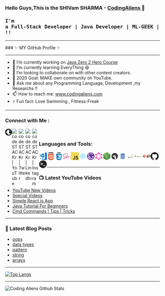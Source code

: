 ### Hello Guys,This is the SHIVam SHARMA - <a href="http://codingaliens.com">CodingAliens </a>👋


### <pre>I'm a Full-Stack Developer | Java Developer | ML-GEEK | Researcher | Teacher !! </pre>

<hr/>
###        ✨  MY GitHub Profile   ✨      
<hr/>
  
- 🔭 I’m currently working on [Java Zero 2 Hero Course][website]
- 🌱 I’m currently learning EveryThing 😆
- 👯 I’m looking to collaborate on with other content creators.
- 🥅 2020 Goal: MAKE own community on YouTube.
- 💬 Ask me about any Programming Language, Development ,my Researchs !!
- 📫 How to reach me: www.codingaliens.com 
- ⚡ Fun fact: Love Swimming , Fitness-Freak 

<hr/>

### Connect with Me :

[<img align="left" alt="www.codingalien.com" width="22px" src="https://raw.githubusercontent.com/iconic/open-iconic/master/svg/globe.svg" />][website]
[<img align="left" alt="codeSTACKr | YouTube" width="22px" src="https://cdn.jsdelivr.net/npm/simple-icons@v3/icons/youtube.svg" />][youtube]
[<img align="left" alt="codeSTACKr | Twitter" width="22px" src="https://cdn.jsdelivr.net/npm/simple-icons@v3/icons/twitter.svg" />][twitter]
[<img align="left" alt="codeSTACKr | LinkedIn" width="22px" src="https://cdn.jsdelivr.net/npm/simple-icons@v3/icons/linkedin.svg" />][linkedin]
[<img align="left" alt="codeSTACKr | Instagram" width="22px" src="https://cdn.jsdelivr.net/npm/simple-icons@v3/icons/instagram.svg" />][instagram]

<br />

### Languages and Tools:

[<img align="left" alt="Visual Studio Code" width="26px" src="https://raw.githubusercontent.com/github/explore/80688e429a7d4ef2fca1e82350fe8e3517d3494d/topics/visual-studio-code/visual-studio-code.png" />][webdevplaylist]
[<img align="left" alt="HTML5" width="26px" src="https://raw.githubusercontent.com/github/explore/80688e429a7d4ef2fca1e82350fe8e3517d3494d/topics/html/html.png" />][webdevplaylist]
[<img align="left" alt="CSS3" width="26px" src="https://raw.githubusercontent.com/github/explore/80688e429a7d4ef2fca1e82350fe8e3517d3494d/topics/css/css.png" />][cssplaylist]
[<img align="left" alt="Sass" width="26px" src="https://raw.githubusercontent.com/github/explore/80688e429a7d4ef2fca1e82350fe8e3517d3494d/topics/sass/sass.png" />][cssplaylist]
[<img align="left" alt="JavaScript" width="26px" src="https://raw.githubusercontent.com/github/explore/80688e429a7d4ef2fca1e82350fe8e3517d3494d/topics/javascript/javascript.png" />][jsplaylist]
[<img align="left" alt="React" width="26px" src="https://raw.githubusercontent.com/github/explore/80688e429a7d4ef2fca1e82350fe8e3517d3494d/topics/react/react.png" />][reactplaylist]
[<img align="left" alt="Gatsby" width="26px" src="https://raw.githubusercontent.com/github/explore/e94815998e4e0713912fed477a1f346ec04c3da2/topics/gatsby/gatsby.png" />][webdevplaylist]
[<img align="left" alt="GraphQL" width="26px" src="https://raw.githubusercontent.com/github/explore/80688e429a7d4ef2fca1e82350fe8e3517d3494d/topics/graphql/graphql.png" />][webdevplaylist]
[<img align="left" alt="Node.js" width="26px" src="https://raw.githubusercontent.com/github/explore/80688e429a7d4ef2fca1e82350fe8e3517d3494d/topics/nodejs/nodejs.png" />][webdevplaylist]
[<img align="left" alt="Deno" width="26px" src="https://raw.githubusercontent.com/github/explore/361e2821e2dea67711cde99c9c40ed357061cf27/topics/deno/deno.png" />][webdevplaylist]
[<img align="left" alt="SQL" width="26px" src="https://raw.githubusercontent.com/github/explore/80688e429a7d4ef2fca1e82350fe8e3517d3494d/topics/sql/sql.png" />][webdevplaylist]
[<img align="left" alt="MySQL" width="26px" src="https://raw.githubusercontent.com/github/explore/80688e429a7d4ef2fca1e82350fe8e3517d3494d/topics/mysql/mysql.png" />][webdevplaylist]
[<img align="left" alt="MongoDB" width="26px" src="https://raw.githubusercontent.com/github/explore/80688e429a7d4ef2fca1e82350fe8e3517d3494d/topics/mongodb/mongodb.png" />][webdevplaylist]
[<img align="left" alt="Git" width="26px" src="https://raw.githubusercontent.com/github/explore/80688e429a7d4ef2fca1e82350fe8e3517d3494d/topics/git/git.png" />][webdevplaylist]
[<img align="left" alt="GitHub" width="26px" src="https://raw.githubusercontent.com/github/explore/78df643247d429f6cc873026c0622819ad797942/topics/github/github.png" />][webdevplaylist]
[<img align="left" alt="HTML5" width="26px" src="https://raw.githubusercontent.com/github/explore/80688e429a7d4ef2fca1e82350fe8e3517d3494d/topics/terminal/terminal.png" />][webdevplaylist]

<br />
<br />

---

### 📺 Latest YouTube Videos
<!-- YOUTUBE:START -->
- [YouTube New Videos](https://www.youtube.com/channel/UC2EF2l4DhSG3PVBXVyQhHfA/videos)
- [Special Videos](#)
- [Simple React.js App](#)
- [Java Tutorial For Beginners](#)
- [Cmd Commands | Tips | Tricks](#)
<!-- YOUTUBE:END -->

---

### 📕 Latest Blog Posts
<!-- BLOG-POST-LIST:START -->
- [oops](#)
- [data types](#)
- [pattern](#)
- [string](#)
- [arrays](#)
<!-- BLOG-POST-LIST:END -->

---

[![Top Langs](https://github-readme-stats.vercel.app/api/top-langs/?username=shivtech11)](https://github.com/shivtech11/readme.md)

<hr/>

<img align="left" alt="Coding Aliens Github Stats" src="https://github-readme-stats.vercel.app/api?username=shivtech11&show_icons=true&hide_border=true" />

[website]: http://codingaliens.com
[twitter]: https://twitter.com/codingaliens
[youtube]: https://www.youtube.com/channel/UC2EF2l4DhSG3PVBXVyQhHfA/playlists
[instagram]: #
[linkedin]: #
[webdevplaylist]: #
[jsplaylist]: #
[cssplaylist]: #
[reactplaylist]: #


